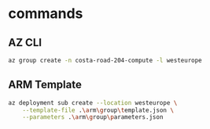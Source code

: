 # commands
## AZ CLI
```bash
az group create -n costa-road-204-compute -l westeurope
```

## ARM Template
```bash
az deployment sub create --location westeurope \
    --template-file .\arm\group\template.json \
    --parameters .\arm\group\parameters.json
```